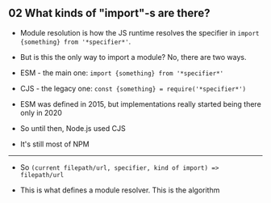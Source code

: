 ## 02 What kinds of "import"-s are there?

- Module resolution is how the JS runtime resolves the specifier in `import {something} from '*specifier*'`.

- But is this the only way to import a module? No, there are two ways.

- ESM - the main one: `import {something} from '*specifier*'`

- CJS - the legacy one: `const {something} = require('*specifier*')`

- ESM was defined in 2015, but implementations really started being there only in 2020

- So until then, Node.js used CJS

- It's still most of NPM

---

- So `(current filepath/url, specifier, kind of import) => filepath/url`

- This is what defines a module resolver. This is the algorithm
